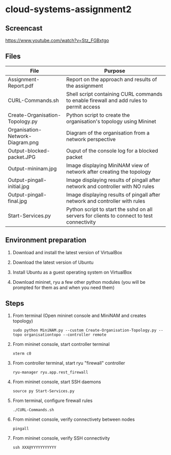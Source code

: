 # cloud-systems-assignment2

## Screencast
  
  https://www.youtube.com/watch?v=Stz_FGBxtgo
  
## Files

| File                               | Purpose                                                                                         |
| -----------------------------------| ----------------------------------------------------------------------------------------------- |
| Assignment-Report.pdf              | Report on the approach and results of the assignment                                            |
| CURL-Commands.sh                   | Shell script containing CURL commands to enable firewall and add rules to permit access         |
| Create-Organisation-Topology.py    | Python script to create the organisation's topology using Mininet                               |
| Organisation-Network-Diagram.png   | Diagram of the organisation from a network perspective                                          |
| Output-blocked-packet.JPG          | Ouput of the console log for a blocked packet                                                   |
| Output-mininam.jpg                 | Image displaying MiniNAM view of network after creating the topology                            |
| Output-pingall-initial.jpg         | Image displaying results of pingall after network and controller with NO rules                  |
| Output-pingall-final.jpg           | Image displaying results of pingall after network and controller with rules                     |
| Start-Services.py                  | Python script to start the sshd on all servers for clients to connect to test connectivity      |


## Environment preparation

1. Download and install the latest version of VirtualBox

2. Download the latest version of Ubuntu

3. Install Ubuntu as a guest operating system on VirtualBox

4. Download mininet, ryu a few other python modules (you will be prompted for them as and when you need them)

## Steps

1. From terminal (Open mininet console and MiniNAM and creates topology)

     `sudo python MiniNAM.py --custom Create-Organisation-Topology.py --topo organisationtopo --controller remote`

2. From mininet console, start controller terminal

     `xterm c0`

3. From controller terminal, start ryu "firewall" controller

    `ryu-manager ryu.app.rest_firewall`

4. From mininet console, start SSH daemons

    `source py Start-Services.py`

5. From terminal, configure firewall rules

    `./CURL-Commands.sh`

6. From mininet console, verify connectivety between nodes

     `pingall`

7. From mininet console, verify SSH connectivity

     `ssh XXX@YYYYYYYYYYY`
